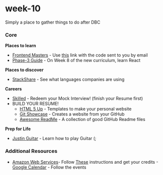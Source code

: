 # week-10
Simply a place to gather things to do after DBC
### Core
**Places to learn**

- [Frontend Masters](https://frontendmasters.com/) - Use [this](https://frontendmasters.com/enroll/prepaid/) link with the code sent to you by email
- [Phase-3 Guide](https://github.com/nyc-fiddler-crabs-2017/phase-3-guide) - On Week 8 of the new curriculum, learn React

**Places to discover**
- [StackShare](https://stackshare.io/) - See what languages companies are using

**Careers**  
- [Skilled](https://www.skilledinc.com/) - Redeem your Mock Interview! (finish your Resume first)
- BUILD YOUR RESUME!
  - [HTML 5 Up](https://html5up.net/) - Templates to make your personal website
  - [Git Showcase](https://www.gitshowcase.com) - Creates a website from your GitHub
  - [Awesome ReadMe](https://github.com/matiassingers/awesome-readme) - A collection of good GitHub Readme files

**Prep for Life**

- [Justin Guitar](https://www.justinguitar.com/) - Learn how to play Guitar (;

### Additional Resources

- [Amazon Web Services](../resources/cool-stuff-in-rails.md)- Follow [These](https://docs.google.com/document/d/1RuabdIr_GTP09gqTqh_-RKQeKbSEo1NMrnbumVpokos/edit) instructions and get your credits
-[Google Calendar](https://calendar.google.com/) - Follow the events

